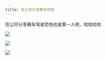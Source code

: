 ```yaml
---
title: 在公司分享赛车驾驶
---
```

在公司分享赛车驾驶恐怕也是第一人吧，哈哈哈哈

![](2019-06-21%20%E5%9C%A8%E5%85%AC%E5%8F%B8%E5%88%86%E4%BA%AB%E8%B5%9B%E8%BD%A6%E9%A9%BE%E9%A9%B6.resources/D9japJ-U8AA4KaX.jpeg)

![](2019-06-21%20%E5%9C%A8%E5%85%AC%E5%8F%B8%E5%88%86%E4%BA%AB%E8%B5%9B%E8%BD%A6%E9%A9%BE%E9%A9%B6.resources/D9japJ_VAAA6bPL.jpeg)

![](2019-06-21%20%E5%9C%A8%E5%85%AC%E5%8F%B8%E5%88%86%E4%BA%AB%E8%B5%9B%E8%BD%A6%E9%A9%BE%E9%A9%B6.resources/D9japGRVAAEl6gW.jpeg)
